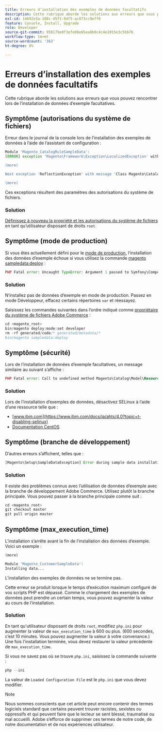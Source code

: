 ```yaml
---
title: Erreurs d’installation des exemples de données facultatifs
description: Cette rubrique aborde les solutions aux erreurs que vous pouvez rencontrer lors de l’installation de données d’exemple facultatives.
exl-id: 14692e3a-188c-45f1-9df5-ac873cc9eff0
feature: Console, Install, Upgrade
role: Developer
source-git-commit: 958179e0f3efe08e65ea8b0c4c4e1015e3c5bb76
workflow-type: tm+mt
source-wordcount: '363'
ht-degree: 0%

---
```


# Erreurs d’installation des exemples de données facultatifs

Cette rubrique aborde les solutions aux erreurs que vous pouvez rencontrer lors de l’installation de données d’exemple facultatives.

## Symptôme (autorisations du système de fichiers)

Erreur dans le journal de la console lors de l’installation des exemples de données à l’aide de l’assistant de configuration :

```php
Module 'Magento_CatalogRuleSampleData':
[ERROR] exception 'Magento\Framework\Exception\LocalizedException' with message 'Can't create directory /var/www/html/magento2/generated/code/Magento/CatalogRule/Model/.' in /var/www/html/magento2/lib/internal/Magento/Framework/Code/Generator.php:103

(more)

Next exception 'ReflectionException' with message 'Class Magento\CatalogRule\Model\RuleFactory does not exist' in /var/www/html/magento2/lib/internal/Magento/Framework/Code/Reader/ClassReader.php:29

(more)
```

Ces exceptions résultent des paramètres des autorisations du système de fichiers.

### Solution

[ Définissez à nouveau la propriété et les autorisations du système de fichiers ](https://experienceleague.adobe.com/docs/commerce-operations/configuration-guide/deployment/file-system-permissions.html?lang=fr) en tant qu’utilisateur disposant de droits `root`.

## Symptôme (mode de production)

Si vous êtes actuellement défini pour le [mode de production](https://experienceleague.adobe.com/docs/commerce-operations/configuration-guide/setup/application-modes.html?lang=fr), l’installation des données d’exemple échoue si vous utilisez la commande [magento sampledata:deploy](https://experienceleague.adobe.com/docs/commerce-operations/installation-guide/next-steps/sample-data/composer-packages.html?lang=fr) :

```php
PHP Fatal error: Uncaught TypeError: Argument 1 passed to Symfony\Component\Console\Input\ArrayInput::__construct() must be of the type array, object given, called in /<path>/vendor/magento/framework/ObjectManager/Factory/AbstractFactory.php on line 97 and defined in /<path>/vendor/symfony/console/Symfony/Component/Console/Input/ArrayInput.php:37
```

### Solution

N’installez pas de données d’exemple en mode de production. Passez en mode Développeur, effacez certains répertoires `var` et réessayez.

Saisissez les commandes suivantes dans l’ordre indiqué comme [propriétaire du système de fichiers Adobe Commerce](https://experienceleague.adobe.com/docs/commerce-operations/installation-guide/prerequisites/file-system/overview.html?lang=fr) :

```php
cd <magento_root>
bin/magento deploy:mode:set developer
rm -rf generated/code/* generated/metadata/*
bin/magento sampledata:deploy
```

## Symptôme (sécurité)

Lors de l’installation de données d’exemple facultatives, un message similaire au suivant s’affiche :

```php
PHP Fatal error: Call to undefined method Magento\Catalog\Model\Resource\Product\Interceptor::getWriteConnection() in /var/www/magento2/app/code/Magento/SampleData/Module/Catalog/Setup/Product/Gallery.php on line 144
```

### Solution

Lors de l’installation d’exemples de données, désactivez SELinux à l’aide d’une ressource telle que :

* [www.ibm.com](https://www.ibm.com/docs/ja/ahts/4.0?topic=t-disabling-selinux)
* [Documentation CentOS](https://docs.centos.org/en-US/docs/)

## Symptôme (branche de développement)

D’autres erreurs s’affichent, telles que :

```php
[Magento\Setup\SampleDataException] Error during sample data installation: Class Magento\Sales\Model\Service\OrderFactory does not exist
```

### Solution

Il existe des problèmes connus avec l’utilisation de données d’exemple avec la branche de développement Adobe Commerce. Utilisez plutôt la branche principale. Vous pouvez passer à la branche principale comme suit :

```php
cd <magento_root>
git checkout master
git pull origin master
```

## Symptôme (max_execution_time)

L’installation s’arrête avant la fin de l’installation des données d’exemple. Voici un exemple :

```php
(more)

Module 'Magento_CustomerSampleData':
Installing data...
```

L’installation des exemples de données ne se termine pas.

Cette erreur se produit lorsque le temps d’exécution maximum configuré de vos scripts PHP est dépassé. Comme le chargement des exemples de données peut prendre un certain temps, vous pouvez augmenter la valeur au cours de l’installation.

### Solution

En tant qu&#39;utilisateur disposant de droits `root`, modifiez `php.ini` pour augmenter la valeur de `max_execution_time` à 600 ou plus. (600 secondes, c’est 10 minutes. Vous pouvez augmenter la valeur à votre convenance.) Une fois l&#39;installation terminée, vous devez restaurer la valeur précédente de `max_execution_time`.

Si vous ne savez pas où se trouve `php.ini`, saisissez la commande suivante :

```php
php --ini
```

La valeur de `Loaded Configuration File` est le `php.ini` que vous devez modifier.

>[!NOTE]
>
>Nous sommes conscients que cet article peut encore contenir des termes logiciels standard que certains peuvent trouver racistes, sexistes ou oppressifs et qui peuvent faire que le lecteur se sent blessé, traumatisé ou mal accueilli. Adobe s’efforce de supprimer ces termes de notre code, de notre documentation et de nos expériences utilisateur.
